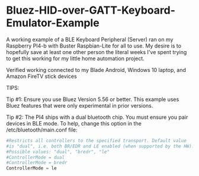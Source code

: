 # Bluez-HID-over-GATT-Keyboard-Emulator-Example

A working example of a BLE Keyboard Peripheral (Server) ran on my Raspberry PI4-b with Buster Raspbian-Lite for all to use. My desire is to hopefully save at least one other person the literal weeks I've spent trying to get this working for my little home automation project.

Verified working connected to my Blade Android, Windows 10 laptop, and Amazon FireTV stick devices

TIPS:

Tip #1:
    Ensure you use Bluez Version 5.56 or better. This example uses Bluez features that were only experimental in prior versions.

Tip #2:
  The PI4 ships with a dual bluetooth chip. You must ensure you pair devices in BLE mode. To help, change this option   in the /etc/bluetooth/main.conf file:

```python
#Restricts all controllers to the specified transport. Default value
#is "dual", i.e. both BR/EDR and LE enabled (when supported by the HW).
#Possible values: "dual", "bredr", "le"
#ControllerMode = dual
#ControllerMode = bredr
ControllerMode = le
```
